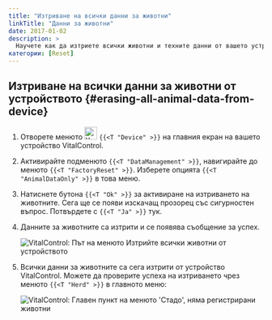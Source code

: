 ```yaml
---
title: "Изтриване на всички данни за животни"
linkTitle: "Данни за животни"
date: 2017-01-02
description: >
  Научете как да изтриете всички животни и техните данни от вашето устройство VitalControl.
категории: [Reset]
---
```

## Изтриване на всички данни за животни от устройството {#erasing-all-animal-data-from-device}

1. Отворете менюто <img src="/icons/device.svg" width="25" align="bottom" alt="Устройство" /> `{{<T "Device" >}}` на главния екран на вашето устройство VitalControl.

1. Активирайте подменюто `{{<T "DataManagement" >}}`, навигирайте до менюто `{{<T "FactoryReset" >}}`. Изберете опцията `{{<T "AnimalDataOnly" >}}` в това меню.

1. Натиснете бутона `{{<T "Ok" >}}` за активиране на изтриването на животните. Сега ще се появи изскачащ прозорец със сигурностен въпрос. Потвърдете с `{{<T "Ja" >}}` тук.

1. Данните за животните са изтрити и се появява съобщение за успех.

   ![VitalControl: Път на менюто Изтрийте всички животни от устройството](../images/eraseanimals.png "Изтрийте всички животни")

1. Всички данни за животните са сега изтрити от устройство VitalControl. Можете да проверите успеха на изтриването чрез менюто `{{<T "Herd" >}}` в главното меню:

   ![VitalControl: Главен пункт на менюто 'Стадо', няма регистрирани животни](../images/no-animals.png "Няма регистрирани животни")
